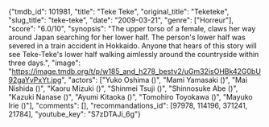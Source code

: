 {"tmdb_id": 101981, "title": "Teke Teke", "original_title": "Teketeke", "slug_title": "teke-teke", "date": "2009-03-21", "genre": ["Horreur"], "score": "6.0/10", "synopsis": "The upper torso of a female, claws her way around Japan searching for her lower half. The person's lower half was severed in a train accident in Hokkaido. Anyone that hears of this story will see Teke-Teke's lower half walking aimlessly around the countryside within three days.", "image": "https://image.tmdb.org/t/p/w185_and_h278_bestv2/uGm32isOHBk42G0bU92gaYvPxYt.jpg", "actors": ["Yuko Oshima ()", "Mami Yamasaki ()", "Mai Nishida ()", "Kaoru Mizuki ()", "Shinmei Tsuji ()", "Shinnosuke Abe ()", "Kazuki Nanase ()", "Ayumi Kitaoka ()", "Tomohiro Toyokawa ()", "Mayuko Irie ()"], "comments": [], "recommandations_id": [97978, 114196, 371241, 21784], "youtube_key": "S7zDTAJi_6g"}
